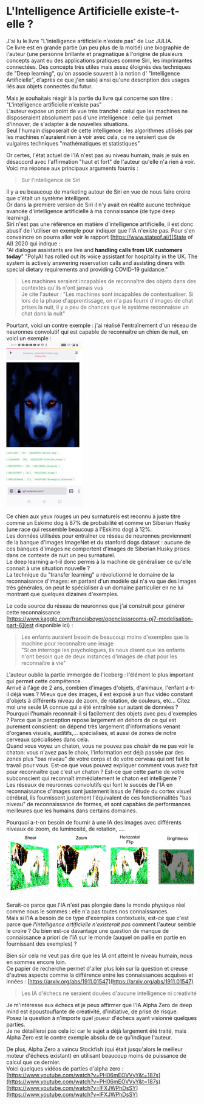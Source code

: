 # L'Intelligence Artificielle existe-t-elle ?

J'ai lu le livre "L'intelligence artificielle n'existe pas" de Luc JULIA.   
Ce livre est en grande partie (un peu plus de la moitié) une biographie de l'auteur 
(une personne brillante et pragmatique à l'origine de plusieurs concepts ayant eu des applications pratiques comme Siri, les imprimantes connectées. 
Des concepts très utiles mais assez éloignés des techniques de "Deep learning", qu'on associe souvent à la notion d' "Intelligence Artificielle", d'après ce que j'en sais) 
ainsi qu'une description des usages liés aux objets connectés du futur.  

Mais je souhaitais réagir à la partie du livre qui concerne son titre : "L'intelligence artificielle n'existe pas"  
L'auteur expose un point de vue très tranché : celui que les machines ne disposeraient absolument pas d'une intelligence : 
celle qui permet d'innover, de s'adapter à de nouvelles situations.  
Seul l'humain disposerait de cette intelligence : les algorithmes utilisés par les machines n'auraient rien à voir avec cela, 
ce ne seraient que de vulgaires techniques "mathématiques et statistiques"  

Or certes, l'état actuel de l'IA n'est pas au niveau humain, mais je suis en désaccord avec l'affirmation "haut et fort" de l'auteur qu'elle n'a rien à voir.  
Voici ma réponse aux principaux arguments fournis :

> Sur l'intelligence de Siri  

Il y a eu beaucoup de marketing autour de Siri en vue de nous faire croire que c'était un système intelligent.  
Or dans la première version de Siri il n'y avait en réalité aucune technique avancée d'intelligence artificielle à ma connaissance (de type deep learning).  
Siri n'est pas une référence en matière d'intelligence artificielle, il est donc abusif de l'utiliser en exemple pour indiquer que l'IA n'existe pas.
Pour s'en convaincre on pourra aller voir le rapport [https://www.stateof.ai/](State of AI) 2020 qui indique :  
"AI dialogue assistants are live and **handling calls from UK customers today**"
"PolyAI has rolled out its voice assistant for hospitality in the UK. The system is actively answering reservation calls and assisting diners with special dietary requirements and providing COVID-19 guidance."  

> Les machines seraient incapables de reconnaître des objets dans des contextes qu'ils n'ont jamais vus  
> Je cite l'auteur : "Les machines sont incapables de contextualiser. Si lors de la phase d'apprentissage, on n'a pas fourni d'images de chat prises la nuit, il y a peu de chances que le système reconnaisse un chat dans la nuit"  

Pourtant, voici un contre exemple : j'ai réalisé l'entraînement d'un réseau de neuronnes convolutif qui est capable de reconnaître un chien de nuit, en voici un exemple :  
<img src="images/Screenshot_20201008-231908.jpg" width="200">

Ce chien aux yeux rouges un peu surnaturels est reconnu à juste titre comme un Eskimo dog à 87% de probabilité et comme un Siberian Husky (une race qui ressemble beaucoup à l'Eskimo dog) à 12%.  
Les données utilisées pour entraîner ce réseau de neuronnes proviennent de la banque d'images ImageNet et du stanford dogs dataset : aucune de ces banques d'images ne comportent d'images de Siberian Husky prises dans ce contexte de nuit un peu surnaturel.  
Le deep learning a-t-il donc permis à la machine de généraliser ce qu'elle connait à une situation nouvelle ?  
La technique du "transfer learning" a révolutionné le domaine de la reconnaisance d'images: en partant d'un modèle qui n'a vu que des images très générales, on peut le spécialiser à un domaine particulier en ne lui montrant que quelques dizaines d'exemples.  

Le code source du réseau de neuronnes que j'ai construit pour générer cette reconnaissance [https://www.kaggle.com/franoisboyer/openclassrooms-pj7-modelisation-part-6](est disponible ici) :  

> Les enfants auraient besoin de beaucoup moins d'exemples que la machine pour reconnaître une image  
> "Si on interroge les psychologues, ils nous disent que les enfants n'ont besoin que de deux instances d'images de chat pour les reconnaître à vie"  

L'auteur oublie la partie immergée de l'iceberg : l'élément le plus important qui permet cette compétence.  
Arrivé à l'âge de 2 ans, combien d'images d'objets, d'animaux, l'enfant a-t-il déjà vues ? Mieux que des images, il est exposé à un flux vidéo constant d'objets à différents niveau de zoom, de rotation, de couleurs, etc... Citez moi une seule IA connue qui a été entraînée sur autant de données ?   
Pourquoi l'humain reconnait-il si facilement des objets avec peu d'exemples ? Parce que la perception repose largement en dehors de ce qui est purement conscient: on dépend très largement d'informations venant d'organes visuels, auditifs,... spécialisés, et aussi de zones de notre cerveaux spécialisées dans cela.  
Quand vous voyez un chaton, vous ne pouvez pas *choisir* de ne pas voir le chaton: vous n'avez pas le choix, l'information est déjà passée par des zones plus "bas niveau" de votre corps et de votre cerveau qui ont fait le travail pour vous. Est-ce que vous pouvez expliquer comment vous avez fait pour reconnaître que c'est un chaton ? Est-ce que cette partie de votre subconscient qui reconnaît immédiatement le chaton est intelligente ?  
Les réseaux de neuronnes convolutifs qui font le succès de l'IA en reconnaissance d'images sont justement issus de l'étude du cortex visuel cérébral, ils fournissent justement l'équivalent de ces fonctionnalités "bas niveau" de reconnaissance de formes, et sont capables de performances meilleures que les humains dans certains domaines.  

Pourquoi a-t-on besoin de fournir à une IA des images avec différents niveaux de zoom, de luminosité, de rotation, ....  
<img src="https://github.com/Severac/Severac.github.io/blob/master/_posts/Data augmentation.png" width="600">

Serait-ce parce que l'IA n'est pas plongée dans le monde physique réel comme nous le sommes : elle n'a pas toutes nos connaissances.  
Mais si l'IA a besoin de ce type d'exemples contextuels, est-ce que c'est parce que *l'intelligence artificielle n'existerait pas* comment l'auteur semble le croire ? Ou bien est-ce davantage une question de manque de connaissance a priori de l'IA sur le monde (auquel on pallie en partie en fournissant des exemples) ?  

Bien sûr cela ne veut pas dire que les IA ont atteint le niveau humain, nous en sommes encore loin.  
Ce papier de recherche permet d'aller plus loin sur la question et creuse d'autres aspects comme la différence entre les connaissances acquises et innées : [https://arxiv.org/abs/1911.01547](https://arxiv.org/abs/1911.01547)  

> Les IA d'échecs ne seraient douées d'aucune intelligence ni créativité  

Je m'intéresse aux échecs et je peux affirmer que l'IA Alpha Zero de deep mind est époustouflante de créativité, d'initiative, de prise de risque.  
Posez la question à n'importe quel joueur d'échecs ayant visionné quelques parties.  
Je ne détaillerai pas cela ici car le sujet a déjà largement été traité, mais Alpha Zero est le contre exemple absolu de ce qu'indique l'auteur.

De plus, Alpha Zero a vaincu Stockfish (qui était jusqu'alors le meilleur moteur d'échecs existant) en utilisant beaucoup moins de puissance de calcul que ce dernier.  
Voici quelques vidéos de parties d'alpha zero :  
[https://www.youtube.com/watch?v=PH06mEOVVyY&t=187s](https://www.youtube.com/watch?v=PH06mEOVVyY&t=187s)
[https://www.youtube.com/watch?v=lFXJWPhDsSY](https://www.youtube.com/watch?v=lFXJWPhDsSY)









